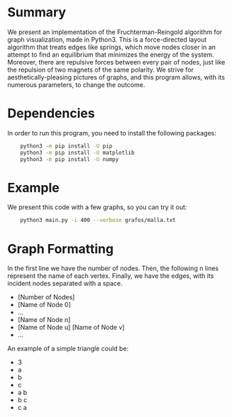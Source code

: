 # Summary
We present an implementation of the Fruchterman-Reingold algorithm for graph visualization, made in Python3. This is a force-directed layout algorithm that treats edges like springs, which move nodes closer in an attempt to find an equilibrium that minimizes the energy of the system. Moreover, there are repulsive forces between every pair of nodes, just like the repulsion of two magnets of the same polarity. We strive for aesthetically-pleasing pictures of graphs, and this program allows, with its numerous parameters, to change the outcome.

# Dependencies
In order to run this program, you need to install the following packages:
```bash
    python3 -m pip install -U pip
    python3 -m pip install -U matplotlib
    python3 -m pip install -U numpy
```

# Example
We present this code with a few graphs, so you can try it out:
```bash
    python3 main.py -i 400 --verbose grafos/malla.txt
```

# Graph Formatting
In the first line we have the number of nodes. Then, the following n lines represent the name of each vertex. Finally, we have the edges, with its incident nodes separated with a space.
* [Number of Nodes]
* [Name of Node 0]
* ...
* [Name of Node n]
* [Name of Node u] [Name of Node v]
* ...

An example of a simple triangle could be:
* 3
* a
* b
* c
* a b
* b c
* c a
